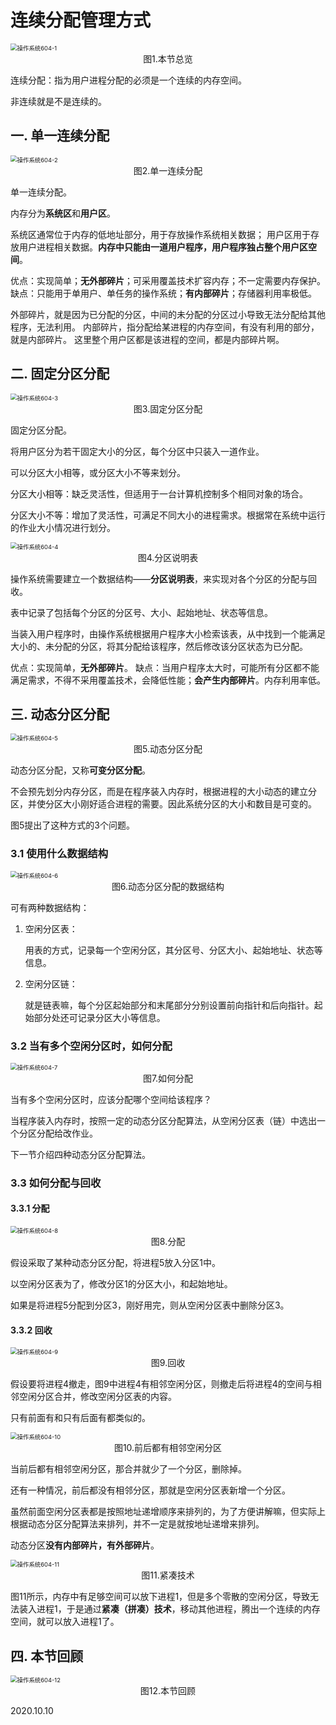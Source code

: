 # 连续分配管理方式

<img src="操作系统604-1.png" alt="操作系统604-1" style="zoom:67%;" />

<center>图1.本节总览</center>

连续分配：指为用户进程分配的必须是一个连续的内存空间。

非连续就是不是连续的。

## 一. 单一连续分配

<img src="操作系统604-2.png" alt="操作系统604-2" style="zoom:67%;" />

<center>图2.单一连续分配</center>

单一连续分配。

内存分为**系统区**和**用户区**。

系统区通常位于内存的低地址部分，用于存放操作系统相关数据；
用户区用于存放用户进程相关数据。**内存中只能由一道用户程序，用户程序独占整个用户区空间**。

优点：实现简单；**无外部碎片**；可采用覆盖技术扩容内存；不一定需要内存保护。
缺点：只能用于单用户、单任务的操作系统；**有内部碎片**；存储器利用率极低。

外部碎片，就是因为已分配的分区，中间的未分配的分区过小导致无法分配给其他程序，无法利用。
内部碎片，指分配给某进程的内存空间，有没有利用的部分，就是内部碎片。
这里整个用户区都是该进程的空间，都是内部碎片啊。

## 二. 固定分区分配

<img src="操作系统604-3.png" alt="操作系统604-3" style="zoom:67%;" />

<center>图3.固定分区分配</center>

固定分区分配。

将用户区分为若干固定大小的分区，每个分区中只装入一道作业。

可以分区大小相等，或分区大小不等来划分。

分区大小相等：缺乏灵活性，但适用于一台计算机控制多个相同对象的场合。

分区大小不等：增加了灵活性，可满足不同大小的进程需求。根据常在系统中运行的作业大小情况进行划分。

<img src="操作系统604-4.png" alt="操作系统604-4" style="zoom:67%;" />

<center>图4.分区说明表</center>

操作系统需要建立一个数据结构——**分区说明表**，来实现对各个分区的分配与回收。

表中记录了包括每个分区的分区号、大小、起始地址、状态等信息。

当装入用户程序时，由操作系统根据用户程序大小检索该表，从中找到一个能满足大小的、未分配的分区，将其分配给该程序，然后修改该分区状态为已分配。

优点：实现简单，**无外部碎片**。
缺点：当用户程序太大时，可能所有分区都不能满足需求，不得不采用覆盖技术，会降低性能；**会产生内部碎片**。内存利用率低。

## 三. 动态分区分配

<img src="操作系统604-5.png" alt="操作系统604-5" style="zoom:67%;" />

<center>图5.动态分区分配</center>

动态分区分配，又称**可变分区分配**。

不会预先划分内存分区，而是在程序装入内存时，根据进程的大小动态的建立分区，并使分区大小刚好适合进程的需要。因此系统分区的大小和数目是可变的。

图5提出了这种方式的3个问题。

### 3.1 使用什么数据结构

<img src="操作系统604-6.png" alt="操作系统604-6" style="zoom:67%;" />

<center>图6.动态分区分配的数据结构</center>

可有两种数据结构：

1. 空闲分区表：

   用表的方式，记录每一个空闲分区，其分区号、分区大小、起始地址、状态等信息。

2. 空闲分区链：

   就是链表嘛，每个分区起始部分和末尾部分分别设置前向指针和后向指针。起始部分处还可记录分区大小等信息。

### 3.2 当有多个空闲分区时，如何分配

<img src="操作系统604-7.png" alt="操作系统604-7" style="zoom:67%;" />

<center>图7.如何分配</center>

当有多个空闲分区时，应该分配哪个空间给该程序？

当程序装入内存时，按照一定的动态分区分配算法，从空闲分区表（链）中选出一个分区分配给改作业。

下一节介绍四种动态分区分配算法。

### 3.3 如何分配与回收

#### 3.3.1 分配

<img src="操作系统604-8.png" alt="操作系统604-8" style="zoom:67%;" />

<center>图8.分配</center>

假设采取了某种动态分区分配，将进程5放入分区1中。

以空闲分区表为了，修改分区1的分区大小，和起始地址。

如果是将进程5分配到分区3，刚好用完，则从空闲分区表中删除分区3。

#### 3.3.2 回收

<img src="操作系统604-9.png" alt="操作系统604-9" style="zoom:67%;" />

<center>图9.回收</center>

假设要将进程4撤走，图9中进程4有相邻空闲分区，则撤走后将进程4的空间与相邻空闲分区合并，修改空闲分区表的内容。

只有前面有和只有后面有都类似的。

<img src="操作系统604-10.png" alt="操作系统604-10" style="zoom:67%;" />

<center>图10.前后都有相邻空闲分区</center>

当前后都有相邻空闲分区，那合并就少了一个分区，删除掉。

还有一种情况，前后都没有相邻分区，那就是空闲分区表新增一个分区。

虽然前面空闲分区表都是按照地址递增顺序来排列的，为了方便讲解嘛，但实际上根据动态分区分配算法来排列，并不一定是就按地址递增来排列。

动态分区**没有内部碎片，有外部碎片**。

<img src="操作系统604-11.png" alt="操作系统604-11" style="zoom:67%;" />

<center>图11.紧凑技术</center>

图11所示，内存中有足够空间可以放下进程1，但是多个零散的空闲分区，导致无法装入进程1，于是通过**紧凑（拼凑）技术**，移动其他进程，腾出一个连续的内存空间，就可以放入进程1了。

## 四. 本节回顾

<img src="操作系统604-12.png" alt="操作系统604-12" style="zoom:67%;" />

<center>图12.本节回顾</center>

2020.10.10



